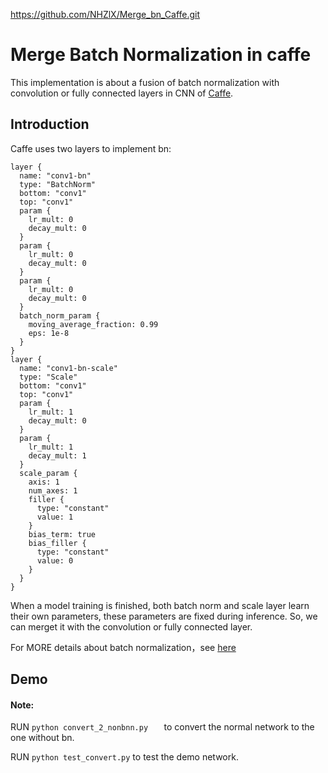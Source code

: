 
https://github.com/NHZlX/Merge_bn_Caffe.git

# Merge Batch Normalization in caffe
This implementation is about a fusion of batch normalization with convolution or fully connected layers in CNN of [Caffe](https://github.com/BVLC/caffe).


## Introduction
Caffe uses two layers to implement bn:

```
layer {
  name: "conv1-bn"
  type: "BatchNorm"
  bottom: "conv1"
  top: "conv1"
  param {
    lr_mult: 0
    decay_mult: 0
  }
  param {
    lr_mult: 0
    decay_mult: 0
  }
  param {
    lr_mult: 0
    decay_mult: 0
  }
  batch_norm_param {
    moving_average_fraction: 0.99
    eps: 1e-8
  }
}
layer {
  name: "conv1-bn-scale"
  type: "Scale"
  bottom: "conv1"
  top: "conv1"
  param {
    lr_mult: 1
    decay_mult: 0
  }
  param {
    lr_mult: 1
    decay_mult: 1
  }
  scale_param {
    axis: 1
    num_axes: 1
    filler {
      type: "constant"
      value: 1
    }
    bias_term: true
    bias_filler {
      type: "constant"
      value: 0
    }
  }
}    
```

When a model training is finished, both batch norm and scale layer learn their own parameters, these parameters are fixed during inference. So, we can merget it with the convolution or fully connected layer.

For MORE details about batch normalization，see [here](https://arxiv.org/abs/1502.03167)

## Demo

#### Note: 

RUN
``
python convert_2_nonbnn.py   
``
to convert the normal network to the one without bn.

RUN
``
python test_convert.py
``
to test the demo network.



